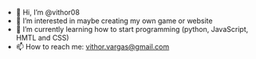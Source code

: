 - 👋 Hi, I’m @vithor08
- 👀 I’m interested in maybe creating my own game or website
- 🌱 I’m currently learning how to start programming (python, JavaScript, HMTL and CSS)
- 📫 How to reach me: vithor.vargas@gmail.com

